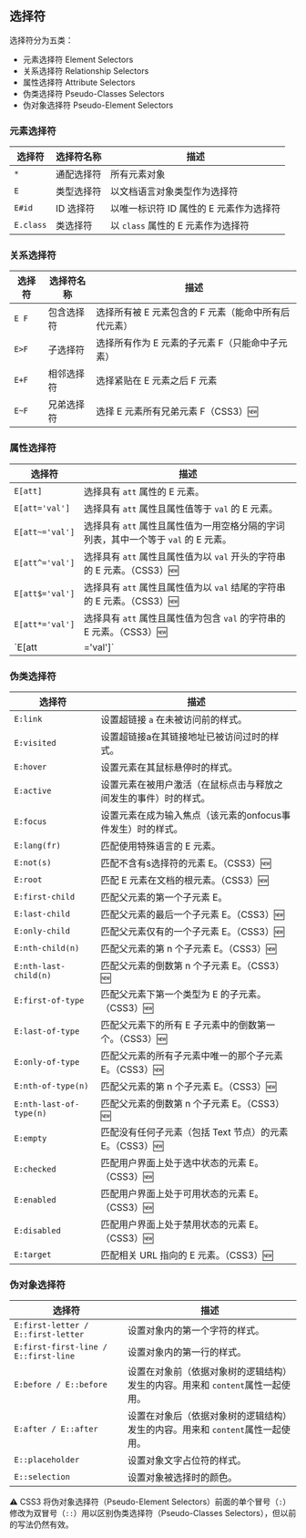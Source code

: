 ## 选择符

选择符分为五类：

* 元素选择符 Element Selectors
* 关系选择符 Relationship Selectors
* 属性选择符 Attribute Selectors
* 伪类选择符 Pseudo-Classes Selectors
* 伪对象选择符 Pseudo-Element Selectors

### 元素选择符

| 选择符    | 选择符名称 | 描述                                    |
| --------- | ---------- | --------------------------------------- |
| `*`       | 通配选择符 | 所有元素对象                            |
| `E`       | 类型选择符 | 以文档语言对象类型作为选择符            |
| `E#id`    | ID 选择符  | 以唯一标识符 ID 属性的 E 元素作为选择符 |
| `E.class` | 类选择符   | 以 `class` 属性的 E 元素作为选择符      |

### 关系选择符

| 选择符 | 选择符名称 | 描述                                                 |
| ------ | ---------- | ---------------------------------------------------- |
| `E F`  | 包含选择符 | 选择所有被 E 元素包含的 F 元素（能命中所有后代元素） |
| `E>F`  | 子选择符   | 选择所有作为 E 元素的子元素 F（只能命中子元素）      |
| `E+F`  | 相邻选择符 | 选择紧贴在 E 元素之后 F 元素                         |
| `E~F`  | 兄弟选择符 | 选择 E 元素所有兄弟元素 F（CSS3）🆕                   |

### 属性选择符

| 选择符          | 描述                                                         |
| --------------- | ------------------------------------------------------------ |
| `E[att]`        | 选择具有 `att` 属性的 E 元素。                               |
| `E[att='val']`  | 选择具有 `att` 属性且属性值等于 `val` 的 E 元素。            |
| `E[att~='val']` | 选择具有 `att` 属性且属性值为一用空格分隔的字词列表，其中一个等于 `val` 的 E 元素。 |
| `E[att^='val']` | 选择具有 `att` 属性且属性值为以 `val` 开头的字符串的 E 元素。（CSS3）🆕 |
| `E[att$='val']` | 选择具有 `att` 属性且属性值为以 `val` 结尾的字符串的 E 元素。（CSS3）🆕 |
| `E[att*='val']` | 选择具有 `att` 属性且属性值为包含 `val` 的字符串的 E 元素。（CSS3）🆕 |
| `E[att|='val']` | 选择具有 `att` 属性且属性值为以 `val` 开头并用连接符 `-` 分隔的字符串的E元素，如果属性值仅为 `val`，也将被选择。 |

### 伪类选择符

| 选择符                  | 描述                                                         |
| ----------------------- | ------------------------------------------------------------ |
| `E:link`                | 设置超链接 `a` 在未被访问前的样式。                          |
| `E:visited`             | 设置超链接a在其链接地址已被访问过时的样式。                  |
| `E:hover`               | 设置元素在其鼠标悬停时的样式。                               |
| `E:active`              | 设置元素在被用户激活（在鼠标点击与释放之间发生的事件）时的样式。 |
| `E:focus`               | 设置元素在成为输入焦点（该元素的onfocus事件发生）时的样式。  |
| `E:lang(fr)`            | 匹配使用特殊语言的 E 元素。                                  |
| `E:not(s)`              | 匹配不含有s选择符的元素 E。（CSS3）🆕                         |
| `E:root`                | 匹配 E 元素在文档的根元素。（CSS3）🆕                         |
| `E:first-child`         | 匹配父元素的第一个子元素 E。                                 |
| `E:last-child`          | 匹配父元素的最后一个子元素 E。（CSS3）🆕                      |
| `E:only-child`          | 匹配父元素仅有的一个子元素 E。（CSS3）🆕                      |
| `E:nth-child(n)`        | 匹配父元素的第 n 个子元素 E。（CSS3）🆕                       |
| `E:nth-last-child(n)`   | 匹配父元素的倒数第 n 个子元素 E。（CSS3）🆕                   |
| `E:first-of-type`       | 匹配父元素下第一个类型为 E 的子元素。（CSS3）🆕               |
| `E:last-of-type`        | 匹配父元素下的所有 E 子元素中的倒数第一个。（CSS3）🆕         |
| `E:only-of-type`        | 匹配父元素的所有子元素中唯一的那个子元素 E。（CSS3）🆕        |
| `E:nth-of-type(n)`      | 匹配父元素的第 n 个子元素 E。（CSS3）🆕                       |
| `E:nth-last-of-type(n)` | 匹配父元素的倒数第 n 个子元素 E。（CSS3）🆕                   |
| `E:empty`               | 匹配没有任何子元素（包括 Text 节点）的元素 E。（CSS3）🆕      |
| `E:checked`             | 匹配用户界面上处于选中状态的元素 E。（CSS3）🆕                |
| `E:enabled`             | 匹配用户界面上处于可用状态的元素 E。（CSS3）🆕                |
| `E:disabled`            | 匹配用户界面上处于禁用状态的元素 E。（CSS3）🆕                |
| `E:target`              | 匹配相关 URL 指向的 E 元素。（CSS3）🆕                        |

### 伪对象选择符

| 选择符                               | 描述                                                         |
| ------------------------------------ | ------------------------------------------------------------ |
| `E:first-letter / E::first-letter`   | 设置对象内的第一个字符的样式。                               |
| `E:first-first-line / E::first-line` | 设置对象内的第一行的样式。                                   |
| `E:before / E::before`               | 设置在对象前（依据对象树的逻辑结构）发生的内容。用来和 `content`属性一起使用。 |
| `E:after / E::after`                 | 设置在对象后（依据对象树的逻辑结构）发生的内容。用来和 `content`属性一起使用。 |
| `E::placeholder`                     | 设置对象文字占位符的样式。                                   |
| `E::selection`                       | 设置对象被选择时的颜色。                                     |

⚠️ CSS3 将伪对象选择符（Pseudo-Element Selectors）前面的单个冒号（`:`）修改为双冒号（`::`）用以区别伪类选择符（Pseudo-Classes Selectors），但以前的写法仍然有效。